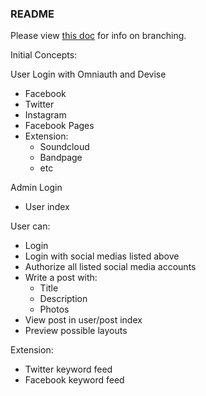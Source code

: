 ### README

Please view [this doc](https://github.com/Kunena/Kunena-Forum/wiki/Create-a-new-branch-with-git-and-manage-branches) for info on branching.

Initial Concepts:

User Login with Omniauth and Devise
  * Facebook
  * Twitter
  * Instagram
  * Facebook Pages
  * Extension:
    * Soundcloud
    * Bandpage
    * etc

Admin Login
  * User index

User can:
  * Login
  * Login with social medias listed above
  * Authorize all listed social media accounts
  * Write a post with:
    * Title
    * Description
    * Photos
  * View post in user/post index
  * Preview possible layouts
  
Extension:
  * Twitter keyword feed
  * Facebook keyword feed

